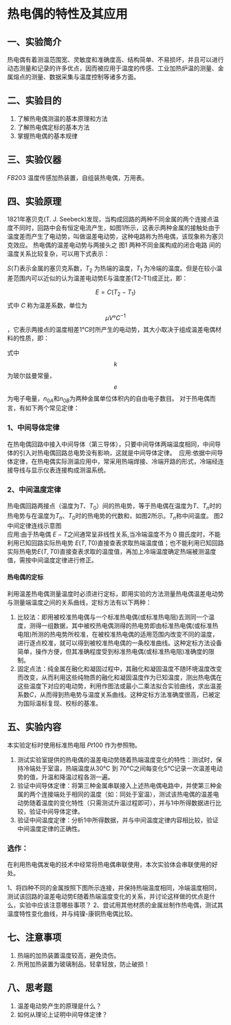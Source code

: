 # 热电偶的特性及其应用

## 一、实验简介

热电偶有着测温范围宽、灵敏度和准确度高、结构简单、不易损坏，并且可以进行动态测量和记录的许多优点，因而被应用于温度的传感、工业加热炉温的测量、金属熔点的测量、数据采集与温度控制等诸多方面。

## 二、实验目的

1. 了解热电偶测温的基本原理和方法
2. 了解热电偶定标的基本方法
3. 掌握热电偶的基本规律

## 三、实验仪器
$FB203$ 温度传感加热装置，自组装热电偶，万用表。

## 四、实验原理

1821年塞贝克(T. J. Seebeck)发现，当构成回路的两种不同金属的两个连接点温度不同时，回路中会有恒定电流产生，如图1所示，这表示两种金属的接触处由于温度差而产生了电动势，叫做温差电动势，这种电路称为热电偶，该现象称为塞贝克效应。
热电偶的温差电动势与两接头之    图1 两种不同金属构成的闭合电路
间的温度关系比较复杂，可以用下式表示：
	
$S(T)$表示金属的塞贝克系数，$T_2$ 为热端的温度，$T_1$ 为冷端的温度。但是在较小温差范围内可以近似的认为温差电动势E与温度差(T2-T1)成正比，即：

$$
E=C(T_2-T_1)
$$
​	式中 $C$ 称为温差系数，单位为$$\mu V °C^{-1}$$，它表示两接点的温度相差1℃时所产生的电动势，其大小取决于组成温差电偶材料的性质，即：
	
式中 $$k$$ 为玻尔兹曼常量，$$e$$为电子电量，$n_{0A}$和$n_{0B}$为两种金属单位体积内的自由电子数目。
对于热电偶而言，有如下两个常见定律：

### 1、中间导体定律

在热电偶回路中接入中间导体（第三导体），只要中间导体两端温度相同，中间导体的引入对热电偶回路总电势没有影响，这就是中间导体定律。
 应用:依据中间导体定律，在热电偶实际测温应用中，常采用热端焊接、冷端开路的形式，冷端经连接导线与显示仪表连接构成测温系统。 

### 2、中间温度定律 

热电偶回路两接点（温度为$T$、$T_0$）间的热电势，等于热电偶在温度为$T$、$T_n$时的热电势与在温度为$T_n$、$T_0$时的热电势的代数和，如图2所示。$T_n$称中间温度。          图2 中间定律连线示意图       
应用:由于热电偶 $E-T$之间通常呈非线性关系,当冷端温度不为 $0$ 摄氏度时，不能利用已知回路实际热电势 $E(T, T0)$直接查表求取热端温度值；也不能利用已知回路实际热电势$E(T, T0)$直接查表求取的温度值，再加上冷端温度确定热端被测温度值，需按中间温度定律进行修正。

#### 热电偶的定标

利用温差热电偶测量温度时必须进行定标，即用实验的方法测量热电偶温差电动势与测量端温度之间的关系曲线，定标方法有以下两种：

1. 比较法：即用被校准热电偶与一个标准热电偶(或标准热电阻)去测同一个温度，测得一组数据，其中被校热电偶测得的热电势即由标准热电偶(或标准热电阻)所测的热电势所校准，在被校准热电偶的适用范围内改变不同的温度，进行逐点校准，就可以得到被校准热电偶的一条校准曲线。这种定标方法设备简单，操作方便，但其准确程度受到标准热电偶(或标准热电阻)准确度的限制。
2. 固定点法：纯金属在融化和凝固过程中，其融化和凝固温度不随环境温度改变而改变，从而利用这些纯物质的融化和凝固温度作为已知温度，测出热电偶在这些温度下对应的电动势，利用作图法或最小二乘法拟合实验曲线，求出温差系数$C$，从而得到热电势与温度关系曲线。这种定标方法准确度很高，已被定为国际温标复现、校标的基准。

## 五、实验内容

本实验定标时使用标准热电阻 $Pt100$ 作为参照物。

1. 测试实验室提供的热电偶的温差电动势随着热端温度变化的特性：测试时，保持冷端处于室温，热端温度从30℃ 到 70℃之间每变化5℃记录一次温差电动势的值，升温和降温过程各测一遍。
2. 验证中间导体定律：将第三种金属串联接入上述热电偶电路中，并使第三种金属的两个连接端处于相同的温度（如：同处于室温），测试该热电偶的温差电动势随着温度的变化特性（只需测试升温过程即可），并与1中所得数据进行比较，验证中间导体定律。
3. 验证中间温度定律：分析1中所得数据，并与中间温度定律内容相比较，验证中间温度定律的正确性。

### 选作：

在利用热电偶发电的技术中经常将热电偶串联使用，本次实验体会串联使用的好处。

1、将四种不同的金属按照下图所示连接，并保持热端温度相同，冷端温度相同，测试该回路的温差电动势E随着热端温度变化的关系，并讨论这样做的优点是什么，实验中应该注意哪些事项？
2、尝试用其他材质的金属丝制作热电偶，测试其温度特性变化曲线，并与纯镍-康铜热电偶比较。

## 七、注意事项

1. 热端的加热装置温度较高，避免烫伤。
2. 所用加热装置为玻璃制品，轻拿轻放，防止破损！

## 八、思考题

1. 温差电动势产生的原理是什么？
2. 如何从理论上证明中间导体定律？